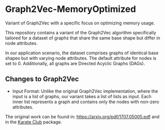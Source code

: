 # Graph2Vec-MemoryOptimized

Variant of Graph2Vec with a specific focus on optimizing memory usage.

This repository contains a variant of the Graph2Vec algorithm specifically tailored for a dataset of graphs that share the same base shape but differ in node attributes. 

In our application scenario, the dataset comprises graphs of identical base shapes but with varying node attributes. The default attribute for nodes is set to 0. Additionally, all graphs are Directed Acyclic Graphs (DAGs).

## Changes to Graph2Vec

* Input Format: Unlike the original Graph2Vec implementation, where the input is a list of graphs, our variant takes a list of lists as input. Each inner list represents a graph and contains only the nodes with non-zero attributes.


The original work can be found in: https://arxiv.org/pdf/1707.05005.pdf and in the [Karate Club]([[url](https://github.com/benedekrozemberczki/karateclub)]) package.
